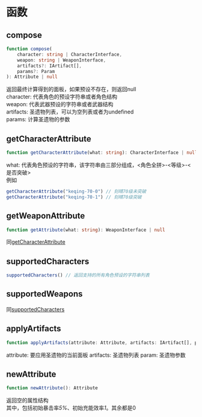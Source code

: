 # 函数


## compose

```typescript
function compose(
    character: string | CharacterInterface,
    weapon: string | WeaponInterface,
    artifacts?: IArtifact[],
    params?: Param
): Attribute | null
```

返回最终计算得到的面板，如果预设不存在，则返回null  
character: 代表角色的预设字符串或者角色结构  
weapon: 代表武器预设的字符串或者武器结构  
artifacts: 圣遗物列表，可以为空列表或者为undefined  
params: 计算圣遗物的参数


## getCharacterAttribute
```typescript
function getCharacterAttribute(what: string): CharacterInterface | null
```
what: 代表角色预设的字符串，该字符串由三部分组成，<角色全拼>-<等级>-<是否突破>  
例如
```typescript
getCharacterAttribute("keqing-70-0") // 刻晴70级未突破
getCharacterAttribute("keqing-70-1") // 刻晴70级突破
```


## getWeaponAttribute
```typescript
function getAttribute(what: string): WeaponInterface | null
```
同[getCharacterAttribute](#getcharacterattribute)


## supportedCharacters
```typescript
supportedCharacters() // 返回支持的所有角色预设的字符串列表
```

## supportedWeapons
同[supportedCharacters](#supportedcharacters)


## applyArtifacts
```typescript
function applyArtifacts(attribute: Attribute, artifacts: IArtifact[], param: Param)
```

attribute: 要应用圣遗物的当前面板
artifacts: 圣遗物列表
param: 圣遗物参数


## newAttribute
```typescript
function newAttribute(): Attribute
```

返回空的属性结构  
其中，包括初始暴击率*5%*、初始充能效率*1*。其余都是0